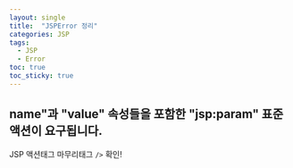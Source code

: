 ```yaml
---
layout: single
title:  "JSPError 정리"
categories: JSP
tags: 
  - JSP
  - Error
toc: true
toc_sticky: true
---
```


## name"과 "value" 속성들을 포함한 "jsp:param" 표준 액션이 요구됩니다.

JSP 액션태그 마무리태그 `/>` 확인!

